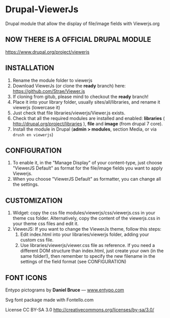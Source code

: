 Drupal-ViewerJs
===============

Drupal module that allow the display of file/image fields with Viewerjs.org

NOW THERE IS A OFFICIAL DRUPAL MODULE
-------------------------------------
https://www.drupal.org/project/viewerjs

INSTALLATION
------------
1. Rename the module folder to viewerjs 
2. Download ViewerJs (or clone the **ready** branch) here: https://github.com/Strae/Viewer.js
3. If cloning from gitub, please mind to checkout the **ready** branch!
4. Place it into your library folder, usually sites/all/libraries, and rename it viewerjs
  (lowercase it)
5. Just check that file libraries/viewerjs/Viewer.js  exists.
6. Check that all the required modules are installed and enabled: **libraries** ( http://drupal.org/project/libraries ), **file** and **image** (from drupal 7 core).
7. Install the module in Drupal (**admin > modules**, section Media, or via `drush en viewerjs`)

CONFIGURATION
-------------
1. To enable it, in the "Manage Display" of your content-type, just choose
  "ViewerJS Default" as format for the file/image fields you want to apply Viewerjs.
2. When you choose "ViewerJS Default" as formatter, you can change all the settings.

CUSTOMIZATION
-------------
1. Widget: copy the css file modules/viewerjs/css/viewerjs.css in your theme css folder. Alternatively, copy the content of the viewerjs.css in your theme css files and edit it.
2. ViewerJS: If you want to change the ViewerJs theme,  follow this steps:
    1. Edit index.html into your libraries/viewerjs folder, adding your custom css file.
    2. Use libraries/viewerjs/viewer.css file as reference.
  If you need a different DOM structure than index.html, just create your own (in the same folder!), then remember to specify the new filename in the settings of the field format (see CONFIGURATION)



FONT ICONS
----------
Entypo pictograms by **Daniel Bruce** — www.entypo.com

Svg font package made with Fontello.com

License CC BY-SA 3.0 http://creativecommons.org/licenses/by-sa/3.0/
